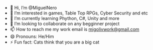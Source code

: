 - 👋 Hi, I’m @MiguelNero
- 👀 I’m interested in games, Table Top RPGs, Cyber Security and etc
- 🌱 I’m currently learning Phython, C#, Unity and more
- 💞️ I’m looking to collaborate on any begginner project
- 📫 How to reach me my work email is migolivwork@gmail.com
- 😄 Pronouns: He/Him
- ⚡ Fun fact: Cats think that you are a big cat

<!---
MiguelNero/MiguelNero is a ✨ special ✨ repository because its `README.md` (this file) appears on your GitHub profile.
You can click the Preview link to take a look at your changes.
--->
